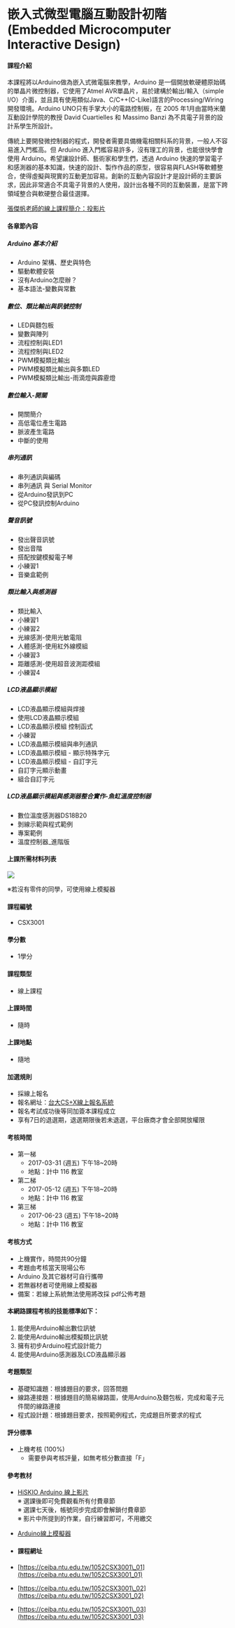 # 嵌入式微型電腦互動設計初階 \(Embedded Microcomputer Interactive Design\)

#### 課程介紹

本課程將以Arduino做為嵌入式微電腦來教學，Arduino 是一個開放軟硬體原始碼的單晶片微控制器，它使用了Atmel AVR單晶片，易於建構於輸出/輸入（simple I/O）介面，並且具有使用類似Java、C/C++\(C-Like\)語言的Processing/Wiring開發環境。Arduino UNO只有手掌大小的電路控制板，在 2005 年1月由當時米蘭互動設計學院的教授 David Cuartielles 和 Massimo Banzi 為不具電子背景的設計系學生所設計。

傳統上要開發微控制器的程式，開發者需要具備機電相關科系的背景，一般人不容易進入門檻高。但 Arduino 進入門檻容易許多，沒有理工的背景，也能很快學會使用 Arduino。希望讓設計師、藝術家和學生們，透過 Arduino 快速的學習電子和感測器的基本知識，快速的設計、製作作品的原型，很容易與FLASH等軟體整合，使得虛擬與現實的互動更加容易。創新的互動內容設計才是設計師的主要訴求，因此非常適合不具電子背景的人使用，設計出各種不同的互動裝置，是當下跨領域整合與軟硬整合最佳選擇。

[張傑帆老師的線上課程簡介：投影片](http://homepage.ntu.edu.tw/~jfanc/Data/01%20%E8%AA%B2%E7%A8%8B%E7%B0%A1%E4%BB%8B.pdf)

#### 各章節內容

##### Arduino 基本介紹

* Arduino 架構、歷史與特色 
* 驅動軟體安裝 
* 沒有Arduino怎麼辦？ 
* 基本語法-變數與常數 

##### 數位、類比輸出與訊號控制

* LED與麵包板 
* 變數與陣列 
* 流程控制與LED1 
* 流程控制與LED2 
* PWM模擬類比輸出 
* PWM模擬類比輸出與多顆LED 
* PWM模擬類比輸出-雨滴燈與霹靂燈 

##### 數位輸入-開關

* 開關簡介 
* 高低電位產生電路 
* 脈波產生電路 
* 中斷的使用 

##### 串列通訊

* 串列通訊與編碼 
* 串列通訊 與 Serial Monitor 
* 從Arduino發訊到PC 
* 從PC發訊控制Arduino 

##### 聲音訊號

* 發出聲音訊號 
* 發出音階 
* 搭配按鍵模擬電子琴 
* 小練習1 
* 音樂盒範例 

##### 類比輸入與感測器

* 類比輸入 
* 小練習1 
* 小練習2 
* 光線感測-使用光敏電阻 
* 人體感測-使用紅外線模組 
* 小練習3 
* 距離感測-使用超音波測距模組 
* 小練習4 

##### LCD液晶顯示模組

* LCD液晶顯示模組與焊接 
* 使用LCD液晶顯示模組 
* LCD液晶顯示模組 控制函式 
* 小練習 
* LCD液晶顯示模組與串列通訊 
* LCD液晶顯示模組 - 顯示特殊字元 
* LCD液晶顯示模組 - 自訂字元 
* 自訂字元顯示動畫 
* 組合自訂字元 

##### LCD液晶顯示模組與感測器整合實作-魚缸溫度控制器

* 數位溫度感測器DS18B20 
* 剝線示範與程式範例 
* 專案範例 
* 溫度控制器\_進階版

#### 上課所需材料列表

![](/assets/comp01.png)

※若沒有零件的同學，可使用線上模擬器

#### 課程編號

* CSX3001

#### 學分數

* 1學分

#### 課程類型

* 線上課程

#### 上課時間

* 隨時

#### 上課地點

* 隨地

#### 加選規則

* 採線上報名
* 報名網址：[台大CS+X線上報名系統](https://csx.aca.ntu.edu.tw/course)
* 報名考試成功後等同加簽本課程成立 
* 享有7日的退選期，退選期限後若未退選，平台廠商才會全部開放權限

#### 考核時間

* 第一梯
  * 2017-03-31 \(週五\) 下午18~20時
  * 地點：計中 116 教室
* 第二梯
  * 2017-05-12 \(週五\) 下午18~20時
  * 地點：計中 116 教室
* 第三梯
  * 2017-06-23 \(週五\) 下午18~20時
  * 地點：計中 116 教室 

#### 考核方式

* 上機實作，時間共90分鐘
* 考題由考核當天現場公布
* Arduino 及其它器材可自行攜帶
* 若無器材者可使用線上模擬器
* 備案：若線上系統無法使用將改採 pdf公佈考題

#### 本網路課程考核的技能標準如下：

1. 能使用Arduino輸出數位訊號 
2. 能使用Arduino輸出模擬類比訊號 
3. 擁有初步Arduino程式設計能力 
4. 能使用Arduino感測器及LCD液晶顯示器 

#### 考題類型

* 基礎知識題：根據題目的要求，回答問題
* 線路連接題：根據題目的簡易線路圖，使用Arduino及麵包板，完成和電子元件間的線路連接
* 程式設計題：根據題目要求，按照範例程式，完成題目所要求的程式

#### 評分標準

* 上機考核 \(100%\)
  * 需要參與考核評量，如無考核分數直接「F」

#### 參考教材

* [HiSKIO Arduino 線上影片](https://hiskio.com/course/70)  
  ※ 選課後即可免費觀看所有付費章節  
  ※ 選課七天後，帳號同步完成即會解鎖付費章節  
  ※ 影片中所提到的作業，自行練習即可，不用繳交

* [Arduino線上模擬器](https://circuits.io/)

* #### 課程網址
* [https://ceiba.ntu.edu.tw/1052CSX3001\_01](https://ceiba.ntu.edu.tw/1052CSX3001_01)

* [https://ceiba.ntu.edu.tw/1052CSX3001\_02](https://ceiba.ntu.edu.tw/1052CSX3001_02)

* [https://ceiba.ntu.edu.tw/1052CSX3001\_03](https://ceiba.ntu.edu.tw/1052CSX3001_03)



